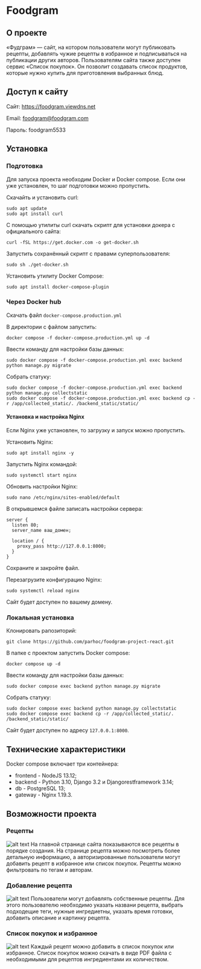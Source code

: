 # Foodgram

## О проекте
«Фудграм» — сайт, на котором пользователи могут публиковать рецепты, добавлять чужие рецепты в избранное и подписываться на публикации других авторов. Пользователям сайта также доступен сервис «Список покупок». Он позволит создавать список продуктов, которые нужно купить для приготовления выбранных блюд.
## Доступ к сайту
Сайт: https://foodgram.viewdns.net

Email: foodgram@foodgram.com

Пароль: foodgram5533
## Установка
### Подготовка
Для запуска проекта необходим Docker и Docker compose. Если они уже установлен, то шаг подготовки можно пропустить.

Скачайть и установить curl:
```
sudo apt update
sudo apt install curl
```
С помощью утилиты curl скачать скрипт для установки докера с официального сайта:
```
curl -fSL https://get.docker.com -o get-docker.sh
```
Запустить сохранённый скрипт с правами суперпользователя:
```
sudo sh ./get-docker.sh
```
Установить утилиту Docker Compose:
```
sudo apt install docker-compose-plugin
```
### Через Docker hub
Скачать файл ``docker-compose.production.yml``

В директории с файлом запустить:
```
docker compose -f docker-compose.production.yml up -d
```
Ввести команду для настройки базы данных:
```
sudo docker compose -f docker-compose.production.yml exec backend python manage.py migrate
```
Собрать статуку:
```
sudo docker compose -f docker-compose.production.yml exec backend python manage.py collectstatic
sudo docker compose -f docker-compose.production.yml exec backend cp -r /app/collected_static/. /backend_static/static/
```
#### Установка и настройка Nginx
Если Nginx уже установлен, то загрузку и запуск можно пропустить.

Установить Nginx:
```
sudo apt install nginx -y
```
Запустить Nginx командой:
```
sudo systemctl start nginx
```
Обновить настройки Nginx:
```
sudo nano /etc/nginx/sites-enabled/default
```
В открывшемся файле записать настройки сервера:
```
server {
  listen 80;
  server_name ваш_домен;

  location / {
    proxy_pass http://127.0.0.1:8000;
  }
}
```
Сохраните и закройте файл.

Перезагрузите конфигурацию Nginx:
```
sudo systemctl reload nginx
```
Сайт будет доступен по вашему домену.
### Локальная установка
Клонировать рапозиторий:
```
git clone https://github.com/parhoc/foodgram-project-react.git
```
В папке с проектом запустить Docker compose:
```
docker compose up -d
```
Ввести команду для настройки базы данных:
```
sudo docker compose exec backend python manage.py migrate
```
Собрать статуку:
```
sudo docker compose exec backend python manage.py collectstatic
sudo docker compose exec backend cp -r /app/collected_static/. /backend_static/static/
```
Сайт будет доступен по адресу `127.0.0.1:8000`.
## Технические характеристики
Docker compose включает три контейнера:
* frontend - NodeJS 13.12;
* backend - Python 3.10, Django 3.2 и Djangorestframework 3.14;
* db - PostgreSQL 13;
* gateway - Nginx 1.19.3.
## Возможности проекта
### Рецепты
![alt text](https://pictures.s3.yandex.net/resources/S16_01_1692340098.png)
На главной странице сайта показываются все рецепты в порядке создания. На странице рецепта можно посмотреть более детальную информацию, а авторизированные пользователи могут добавить рецепт в избранное или список покупок. Рецепты можно фильтровать по тегам и авторам.
### Добавление рецепта
![alt text](https://pictures.s3.yandex.net/resources/S16_09_1_1692340285.png)
Пользователи могут добавлять собственные рецепты. Для этого пользователю необходимо указать названи рецепта, выбрать подходещие теги, нужные ингредиетны, указать время готовки, добавить описание и картинку рецепта.
### Список покупок и избранное
![alt text](https://pictures.s3.yandex.net/resources/S16_07_1692340247.png)
Каждый рецепт можно добавить в список покупок или избранное. Список покупок можно скачать в виде PDF файла с необходимыми для рецептов ингредиентами их количеством.
